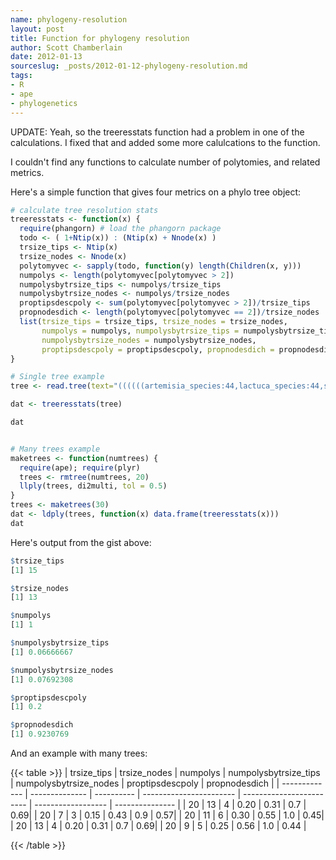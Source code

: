 ```yaml
--- 
name: phylogeny-resolution
layout: post
title: Function for phylogeny resolution
author: Scott Chamberlain
date: 2012-01-13
sourceslug: _posts/2012-01-12-phylogeny-resolution.md
tags: 
- R
- ape
- phylogenetics
---
```


UPDATE:  Yeah, so the treeresstats function had a problem in one of the calculations.  I fixed that and added some more calulcations to the function. 

I couldn't find any functions to calculate number of polytomies, and related metrics. 

Here's a simple function that gives four metrics on a phylo tree object:

```r
# calculate tree resolution stats
treeresstats <- function(x) {
  require(phangorn) # load the phangorn package
  todo <- ( 1+Ntip(x)) : (Ntip(x) + Nnode(x) )
  trsize_tips <- Ntip(x)
  trsize_nodes <- Nnode(x)
  polytomyvec <- sapply(todo, function(y) length(Children(x, y)))
  numpolys <- length(polytomyvec[polytomyvec > 2])
  numpolysbytrsize_tips <- numpolys/trsize_tips
  numpolysbytrsize_nodes <- numpolys/trsize_nodes
  proptipsdescpoly <- sum(polytomyvec[polytomyvec > 2])/trsize_tips
  propnodesdich <- length(polytomyvec[polytomyvec == 2])/trsize_nodes
  list(trsize_tips = trsize_tips, trsize_nodes = trsize_nodes, 
       numpolys = numpolys, numpolysbytrsize_tips = numpolysbytrsize_tips,
       numpolysbytrsize_nodes = numpolysbytrsize_nodes,
       proptipsdescpoly = proptipsdescpoly, propnodesdich = propnodesdich)
}

# Single tree example
tree <- read.tree(text="((((((artemisia_species:44,lactuca_species:44,senecio_species:44)6:46,campanula_species:90)5:17.75,((asclepias_species:71,galium_species:71)8:18.375,plantago_species:89.375)7:18.375)4:17.75,((cerastium_species:41.833332,silene_species:41.833332)10:41.833332,chenopodium_species:83.666664)9:41.833336)3:17.75,((geum_species:47,potentilla_species:47)12:48.125,lepidium_species:95.125)11:48.125)2:17.75,(bromus_species:12,elymus_species:12)13:149)1;")

dat <- treeresstats(tree)

dat


# Many trees example
maketrees <- function(numtrees) {
  require(ape); require(plyr)
  trees <- rmtree(numtrees, 20)
  llply(trees, di2multi, tol = 0.5)
}
trees <- maketrees(30)
dat <- ldply(trees, function(x) data.frame(treeresstats(x)))
dat
```

Here's output from the gist above:

```r
$trsize_tips
[1] 15

$trsize_nodes
[1] 13

$numpolys
[1] 1

$numpolysbytrsize_tips
[1] 0.06666667

$numpolysbytrsize_nodes
[1] 0.07692308

$proptipsdescpoly
[1] 0.2

$propnodesdich
[1] 0.9230769
```

And an example with many trees:

{{< table >}}
| trsize_tips |   trsize_nodes |   numpolys |   numpolysbytrsize_tips |   numpolysbytrsize_nodes |   proptipsdescpoly |   propnodesdich |
| ------------- | -------------- | ---------- | ----------------------- | ------------------------ | ------------------ | --------------- |
|  20            | 13            |  4          | 0.20                   |  0.31                    |  0.7                | 0.69|
|   20           |  7             |  3         |  0.15                   |  0.43                    |  0.9               |  0.57|
|   20           |  11             | 6         |  0.30                    | 0.55                    |  1.0               |  0.45|
|   20           |  13             | 4         |  0.20                    | 0.31                    |  0.7               |  0.69|
|   20           |  9              | 5         |  0.25                    | 0.56                    |  1.0               |  0.44 |

{{< /table >}}
